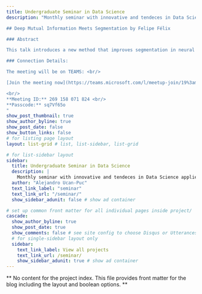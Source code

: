 ```yaml
---
title: Undergraduate Seminar in Data Science
description: "Monthly seminar with innovative and tendeces in Data Science applied to the Industry for Undergraduate Students.

## Deep Mutual Information Meets Segmentation by Felipe Félix

### Abstract

This talk introduces a new method that improves segmentation in neural networks by focusing on learning rather than changing the model architecture. Using mutual information as a learning goal, an auxiliary network enhances the information shared between input and output, refining weight adjustments. This improves the model's ability to capture relationships, leading to better performance across various tasks. Extensive tests show improved accuracy for both large and small objects. The method results in more adaptive, nonlinear contours, enhancing object separation and cohesion without needing architectural changes.

### Connection Details:

The meeting will be on TEAMS: <br/>

[Join the meeting now](https://teams.microsoft.com/l/meetup-join/19%3ameeting_YjI1MmFiYzAtYTU5OS00NTQ1LWExODctYmRkOGI0NmJlZDhm%40thread.v2/0?context=%7b%22Tid%22%3a%22c65a3ea6-0f7c-400b-8934-5a6dc1705645%22%2c%22Oid%22%3a%22aa4c43cb-1aa8-405e-b719-f987a437f6a2%22%7d)

<br/>
**Meeting ID:** 269 158 071 824 <br/>
**Passcode:** sq7Vf65o
"
show_post_thumbnail: true
show_author_byline: true
show_post_date: false
show_button_links: false
# for listing page layout
layout: list-grid # list, list-sidebar, list-grid

# for list-sidebar layout
sidebar: 
  title: Undergraduate Seminar in Data Science
  description: |
    Monthly seminar with innovative and tendeces in Data Science applied to the Industry for Undergraduate Students.
  author: "Alejandro Ucan-Puc"
  text_link_label: "seminar"
  text_link_url: "/seminar/"
  show_sidebar_adunit: false # show ad container

# set up common front matter for all individual pages inside project/
cascade:    
  show_author_byline: true
  show_post_date: true
  show_comments: false # see site config to choose Disqus or Utterances
  # for single-sidebar layout only
  sidebar:
    text_link_label: View all projects
    text_link_url: /seminar/
    show_sidebar_adunit: true # show ad container
---
```


** No content for the project index. This file provides front matter for the blog including the layout and boolean options. **
